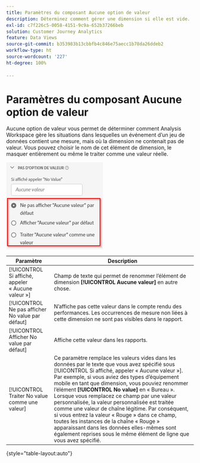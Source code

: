 ```yaml
---
title: Paramètres du composant Aucune option de valeur
description: Déterminez comment gérer une dimension si elle est vide.
exl-id: c7f226c5-0058-4151-9c9a-652b37266beb
solution: Customer Journey Analytics
feature: Data Views
source-git-commit: b353983b13cbbfb4c846e75aecc1b78da26ddeb2
workflow-type: ht
source-wordcount: '227'
ht-degree: 100%

---
```


# Paramètres du composant Aucune option de valeur

Aucune option de valeur vous permet de déterminer comment Analysis Workspace gère les situations dans lesquelles un événement d’un jeu de données contient une mesure, mais où la dimension ne contenait pas de valeur. Vous pouvez choisir le nom de cet élément de dimension, le masquer entièrement ou même le traiter comme une valeur réelle.

![Pas d’option de valeur](../assets/no-value-options.png)

| Paramètre | Description |
| --- | --- |
| [!UICONTROL Si affiché, appeler « Aucune valeur »] | Champ de texte qui permet de renommer l’élément de dimension **[!UICONTROL Aucune valeur]** en autre chose. |
| [!UICONTROL Ne pas afficher No value par défaut] | Nʼaffiche pas cette valeur dans le compte rendu des performances. Les occurrences de mesure non liées à cette dimension ne sont pas visibles dans le rapport. |
| [!UICONTROL Afficher No value par défaut] | Affiche cette valeur dans les rapports. |
| [!UICONTROL Traiter No value comme une valeur] | Ce paramètre remplace les valeurs vides dans les données par le texte que vous avez spécifié sous [!UICONTROL Si affiché, appeler « Aucune valeur »]. Par exemple, si vous aviez des types dʼéquipement mobile en tant que dimension, vous pouviez renommer lʼélément **[!UICONTROL No value]** en « Bureau ». Lorsque vous remplacez ce champ par une valeur personnalisée, la valeur personnalisée est traitée comme une valeur de chaîne légitime. Par conséquent, si vous entrez la valeur « Rouge » dans ce champ, toutes les instances de la chaîne « Rouge » apparaissant dans les données elles-mêmes sont également reprises sous le même élément de ligne que vous avez spécifié. |

{style=&quot;table-layout:auto&quot;}
